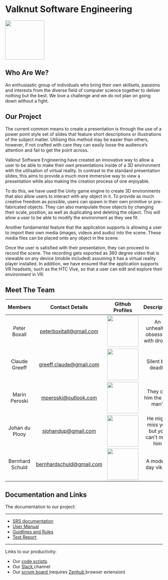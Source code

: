 # Valknut Software Engineering #

<img src="https://upload.wikimedia.org/wikipedia/commons/thumb/b/ba/Valknut.svg/1200px-Valknut.svg.png" width = "125"/>

## Who Are We? ##

An enthusiastic group of individuals who bring their own skillsets, passions and interests from the diverse field of computer science together to deliver nothing but the best. We love a challenge and we do not plan on going down without a fight. 

## Our Project ##

The current common means to create a presentation is through the use of a power point style set of slides that feature short descriptions or illustrations of the subject matter. Utilising this method may be easier than others, however, if not crafted with care they can easily loose the audience’s attention and fail to get the point across.

Valknut Software Engineering have created an innovative way to allow a user to be able to make their own presentations inside of a 3D environment with the utilisation of virtual reality. In contrast to the standard presentation slides, this aims to provide a much more immersive way to view a presentation while also making the creation process of one enjoyable. 

To do this, we have used the Unity game engine to create 3D environments that also allow users to interact with any object in it. To provide as much creative freedom as possible, users can spawn in their own primitive or pre-fabricated objects. They can also manipulate those objects by changing their scale, position, as well as duplicating and deleting the object. This will allow a user to be able to modify the environment as they see fit.

 Another fundamental feature that the application supports is allowing a user to import their own media (images, videos and audio) into the scene. These media files can be placed onto any object in the scene.  
 
Once the user is satisfied with their presentation, they can proceed to record the scene. The recording gets exported as 360 degree video that is viewable on any device (mobile included) assuming it has a virtual reality player installed. In addition, we have ensured that the application supports VR headsets, such as the HTC Vive, so that a user can edit and explore their environment in VR. 

## Meet The Team ##

| Members  | Contact Details  | Github Profiles | Description |
| :-:      |:-:               | :-:             | :-:         |
| Peter Boxall | peterboxitall@gmail.com | <a href="https://github.com/PeteElite" target="blank"> <img src="http://cameronmcefee.com/img/work/the-octocat/ironcat.jpg" width="100"/> </a> | An unhealthy obsession with drones |
| Claude Greeff | greeff.claude@gmail.com | <a href="https://github.com/MasterJetson" target="blank"> <img src="https://tctechcrunch2011.files.wordpress.com/2012/02/coderdojo-octocat3.jpg" width="100" /> </a> | Silent but deadly |
| Marin Peroski | mperoski@outlook.com | <a href="https://github.com/Mazzl3s" target="blank"> <img src="https://octodex.github.com/images/daftpunktocat-thomas.gif" width="100"/> </a> | They call him the "tin man" |
| Johan du Plooy | sjohandup@gmail.com | <a href="https://github.com/sjohandup" target="blank"> <img src="https://octodex.github.com//images/jetpacktocat.png" width="100" /> </a> | He might miss you but you can&#39;t miss him |
| Bernhard Schuld | bernhardschuld@gmail.com | <a href="https://github.com/BernhardSchuld" target="blank"> <img src="https://octodex.github.com/images/bear-cavalry.jpg" width="100" /> </a> | A modern day viking |

## Documentation and Links ##

The documentation to our project:
* * *
* <a href="https://github.com/Valknut-Software-Engineering/Capstone_Project/tree/master/Documentation/SRS_Documentation" target="blank"> SRS documentation </a> 
* <a href="https://github.com/Valknut-Software-Engineering/Capstone_Project/tree/master/Documentation/User_Manual" target="blank"> User Manual </a> 
* <a href="https://github.com/Valknut-Software-Engineering/Capstone_Project/tree/master/Documentation/Guidelines_and_Rules" target="blank"> Guidlines and Rules </a>
* <a href="https://github.com/Valknut-Software-Engineering/Capstone_Project/tree/master/Documentation/Test_Reports" target="blank"> Test Report </a>
* * *
Links to our productivity:
* Our <a href="https://github.com/Valknut-Software-Engineering/Capstone_Project/tree/master/VR_Presentation/Assets/Scripts" target="blank"> code scripts</a>. 
* Our <a href="https://valknut-software-eng.slack.com/messages/C59Q3SSGL/" target="blank"> Slack </a> channel
* Our <a href="https://github.com/Valknut-Software-Engineering/Capstone_Project#reports?report=velocity" target="blank"> scrum board </a> (requires <a href="https://www.zenhub.com" target="blank"> Zenhub </a> browser extension)
